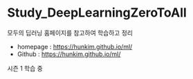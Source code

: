 # Study_DeepLearningZeroToAll

모두의 딥러닝 홈페이지를 참고하여 학습하고 정리
* homepage : https://hunkim.github.io/ml/
* Github : https://hunkim.github.io/ml/

시즌 1 학습 중
